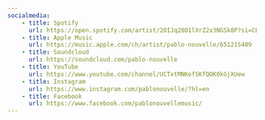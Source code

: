 ```yaml
---
socialmedia:
    - title: Spotify
      url: https://open.spotify.com/artist/2OIJq28O1lXrZ2x3NGSk8P?si=CByy8uzMQbWgOVOESWP-zg
    - title: Apple Music
      url: https://music.apple.com/ch/artist/pablo-nouvelle/651215409
    - title: Soundcloud
      url: https://soundcloud.com/pablo-nouvelle
    - title: YouTube
      url: https://www.youtube.com/channel/UCTxtMNKefSKfQOK0kGjXUew
    - title: Instagram
      url: https://www.instagram.com/pablonouvelle/?hl=en
    - title: Facebook
      url: https://www.facebook.com/pablonouvellemusic/
---
```

